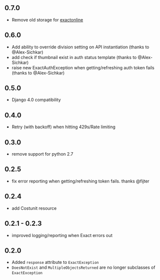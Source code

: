 0.7.0
-----
* Remove old storage for [exactonline](https://github.com/ossobv/exactonline)

0.6.0
-----
* Add ability to override division setting on API instantiation (thanks to @Alex-Sichkar)
* add check if thumbnail exist in auth status template (thanks to @Alex-Sichkar)
* raise new ExactAuthException when getting/refreshing auth token fails (thanks to @Alex-Sichkar)

0.5.0
-----
* Django 4.0 compatibility

0.4.0
-----
* Retry (with backoff) when hitting 429s/Rate limiting

0.3.0
-----
* remove support for python 2.7

0.2.5
-----
* fix error reporting when getting/refreshing token fails. thanks @fijter

0.2.4
-----
* add Costunit resource

0.2.1 - 0.2.3
-------------
* improved logging/reporting when Exact errors out

0.2.0
-----
* Added `response` attribute to `ExactException`
* `DoesNotExist` and `MultipleObjectsReturned` are no longer subclasses of `ExactException`

